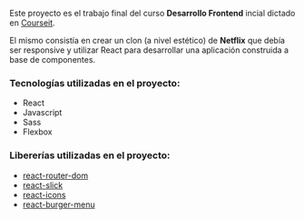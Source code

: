 Este proyecto es el trabajo final del curso **Desarrollo Frontend** incial dictado en [Courseit](http://courseit.io). 

El mismo consistía en crear un clon (a nivel estético) de **Netflix** que debía ser responsive y utilizar React para desarrollar una aplicación construida a base de componentes.

### Tecnologías utilizadas en el proyecto:

- React
- Javascript
- Sass
- Flexbox

### Libererías utilizadas en el proyecto:

- [react-router-dom](https://reactrouter.com/)
- [react-slick](https://react-slick.neostack.com/)
- [react-icons](https://react-icons.github.io/react-icons/)
- [react-burger-menu](https://github.com/negomi/react-burger-menu)
